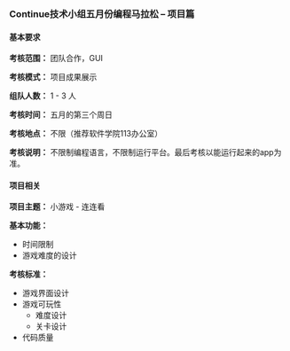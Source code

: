 ﻿### Continue技术小组五月份编程马拉松 – 项目篇

#### 基本要求

**考核范围：** 团队合作，GUI

**考核模式：** 项目成果展示

**组队人数：** 1 - 3 人

**考核时间：** 五月的第三个周日

**考核地点：** 不限（推荐软件学院113办公室）

**考核说明：** 不限制编程语言，不限制运行平台。最后考核以能运行起来的app为准。


#### 项目相关

**项目主题：** 小游戏 - 连连看

**基本功能：**
+ 时间限制
+ 游戏难度的设计

**考核标准：**
+ 游戏界面设计
+ 游戏可玩性
  - 难度设计
  - 关卡设计
+ 代码质量